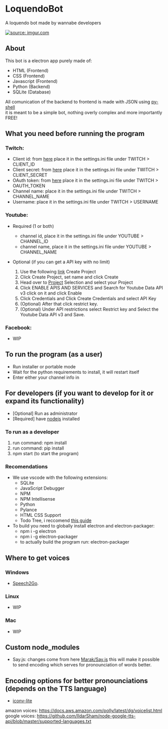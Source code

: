 # LoquendoBot
A loquendo bot made by wannabe developers

<a href="https://imgur.com/562WiO7"><img src="https://i.imgur.com/562WiO7.png" title="source: imgur.com" /></a>

## About
This bot is a electron app purely made of:
* HTML (Frontend)
* CSS (Frontend)
* Javascript (Frontend)
* Python (Backend)
* SQLite (Database)

All comunication of the backend to frontend is made with JSON using [py-shell](https://www.npmjs.com/package/python-shell)  
it is meant to be a simple bot, nothing overly complex and more importantly FREE!
## What you need before running the program
### Twitch:
* Client id: from [here](https://dev.twitch.tv/) place it in the settings.ini file under TWITCH > CLIENT_ID
* Client secret: from [here](https://dev.twitch.tv/) place it in the settings.ini file under TWITCH > CLIENT_SECRET
* OAuth token: from [here](https://twitchapps.com/tmi/) place it in the settings.ini file under TWITCH > OAUTH_TOKEN
* Channel name: place it in the settings.ini file under TWITCH > CHANNEL_NAME
* Username: place it in the settings.ini file under TWITCH > USERNAME
  
### Youtube:
* Required (1 or both)
    * channel id, place it in the settings.ini file under YOUTUBE > CHANNEL_ID
    * channel name, place it in the settings.ini file under YOUTUBE > CHANNEL_NAME
  
* Optional (if you can get a API key with no limit)
    1. Use the following [link](https://console.developers.google.com/cloud-resource-manager?organizationId=0&supportedpurview=project) Create Project
    2. Click Create Project, set name and click Create
    3. Head over to [Project](https://console.developers.google.com/projectselector2/apis/dashboard?organizationId=0&supportedpurview=project) Selection and select your Project
    4. Click ENABLE APIS AND SERVICES and Search for Youtube Data API v3 click on it and click Enable
    5. Click Credentials and Click Create Credentials and select API Key
    6. (Optional) After that click restrict key.
    7. (Optional) Under API restrictions select Restrict key and Select the Youtube Data API v3 and Save.
  
### Facebook:
* WIP
  
## To run the program (as a user)
* Run installer or portable mode
* Wait for the python requirements to install, it will restart itself
* Enter either your channel info in 

## For developers (if you want to develop for it or expand its functionality)

* [Optional] Run as administrator
* [Required] have [nodejs](https://nodejs.org/en/) installed
### To run as a developer
1. run command: npm install
2. run command: pip install
3.  npm start (to start the program)
### Recomendations 
* We use vscode with the following extensions:  
    * SQLite  
    * JavaScript Debugger  
    * NPM  
    * NPM Intellisense  
    * Python  
    * Pylance  
    * HTML CSS Support  
    * Todo Tree, i reccomend [this guide](https://thomasventurini.com/articles/the-best-way-to-work-with-todos-in-vscode/)  
* To build you need to globally install electron and electron-packager:
    * npm i -g electron  
    * npm i -g electron-packager  
    * to actually build the program run: electron-packager  

## Where to get voices
### Windows
* [Speech2Go](https://harposoftware.com/en/spanish-spain-/340-S2G-Jorge-Nuance-Voice.html).
### Linux
* WIP
### Mac
* WIP
## Custom node_modules
* Say.js: changes come from here [Marak/Say.js](https://github.com/Marak/say.js) this will make it possible to send encoding which serves for pronounciation of words better.

## Encoding options for better pronounciations (depends on the TTS language)
* [iconv-lite](https://github.com/ashtuchkin/iconv-lite/wiki/Supported-Encodings)


amazon voices: https://docs.aws.amazon.com/polly/latest/dg/voicelist.html
google voices: https://github.com/IldarSham/node-google-tts-api/blob/master/supported-languages.txt